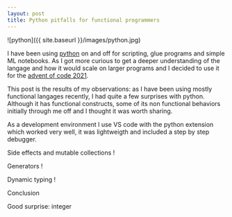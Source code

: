 ```yaml
---
layout: post
title: Python pitfalls for functional programmers
---
```


![python]({{ site.baseurl }}/images/python.jpg)

I have been using [python](https://www.python.org/) on and off for scripting, glue programs and simple ML notebooks. As I got more curious to get a deeper understanding of the langage and how it would scale on larger programs and I decided to use it for the [advent of code 2021](https://adventofcode.com/).

This post is the results of my observations: as I have been using mostly functional langages recently, I had quite a few surprises with python. Although it has functional constructs, some of its non functional behaviors initially through me off and I thought it was worth sharing.

As a development environment I use VS code with the python extension which worked very well, it was lightweigth and included a step by step debugger.

Side effects and mutable collections !

Generators !

Dynamic typing !

Conclusion

Good surprise: integer